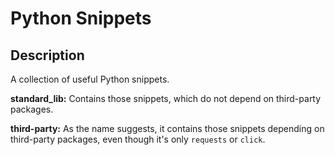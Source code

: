 # Python Snippets #
## Description ##
A collection of useful Python snippets.

**standard_lib:** Contains those snippets, which do not depend
on third-party packages.

**third-party:** As the name suggests, it contains those snippets
depending on third-party packages, even though it's only `requests`
or `click`.
